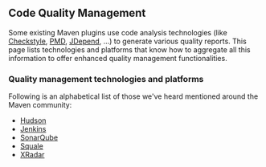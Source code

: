 ## Code Quality Management
<!--
Licensed to the Apache Software Foundation (ASF) under one
or more contributor license agreements.  See the NOTICE file
distributed with this work for additional information
regarding copyright ownership.  The ASF licenses this file
to you under the Apache License, Version 2.0 (the
"License"); you may not use this file except in compliance
with the License.  You may obtain a copy of the License at

    http://www.apache.org/licenses/LICENSE-2.0

Unless required by applicable law or agreed to in writing,
software distributed under the License is distributed on an
"AS IS" BASIS, WITHOUT WARRANTIES OR CONDITIONS OF ANY
KIND, either express or implied.  See the License for the
specific language governing permissions and limitations
under the License.
-->
Some existing Maven plugins use code analysis technologies (like
[Checkstyle][Checkstyle], [PMD][PMD], [JDepend][JDepend], ...) to generate various quality reports. This
page lists technologies and platforms that know how to aggregate all
this information to offer enhanced quality management functionalities.

### Quality management technologies and platforms

Following is an alphabetical list of those we've heard mentioned around
the Maven community:

-   [Hudson](https://hudson-ci.org)
-   [Jenkins](https://jenkins-ci.org)
-   [SonarQube](http://www.sonarqube.org/)
-   [Squale](http://www.squale.org/)
-   [XRadar](http://xradar.sourceforge.net)

[PMD]: https://maven.apache.org/plugins/maven-pmd-plugin/
[Checkstyle]: https://maven.apache.org/plugins/maven-checkstyle-plugin/
[JDepend]: https://mojohaus.org/jdepend-maven-plugin/
